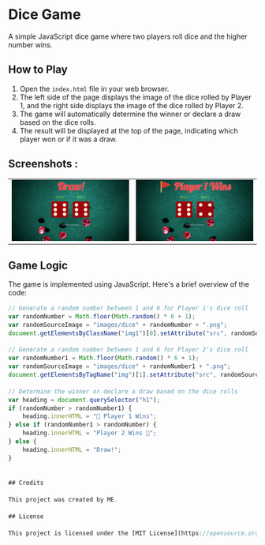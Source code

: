 # Dice Game

A simple JavaScript dice game where two players roll dice and the higher number wins.

## How to Play

1. Open the `index.html` file in your web browser.
2. The left side of the page displays the image of the dice rolled by Player 1, and the right side displays the image of the dice rolled by Player 2.
3. The game will automatically determine the winner or declare a draw based on the dice rolls.
4. The result will be displayed at the top of the page, indicating which player won or if it was a draw.

## Screenshots :

<table>
  <tr>
    <td><img alt="Dice game Screenshot 1" src="https://raw.githubusercontent.com/Gnanaprakash-Dev/Dice-Game/main/images/screenshort1.png"></td>
    <td><img alt="Dice game Screenshot 2" src="https://raw.githubusercontent.com/Gnanaprakash-Dev/Dice-Game/main/images/screenshort2.png"></td>
  </tr>
</table>

## Game Logic

The game is implemented using JavaScript. Here's a brief overview of the code:

```javascript
// Generate a random number between 1 and 6 for Player 1's dice roll
var randomNumber = Math.floor(Math.random() * 6 + 1);
var randomSourceImage = "images/dice" + randomNumber + ".png";
document.getElementsByClassName("img1")[0].setAttribute("src", randomSourceImage);

// Generate a random number between 1 and 6 for Player 2's dice roll
var randomNumber1 = Math.floor(Math.random() * 6 + 1);
var randomSourceImage = "images/dice" + randomNumber1 + ".png";
document.getElementsByTagName("img")[1].setAttribute("src", randomSourceImage);

// Determine the winner or declare a draw based on the dice rolls
var heading = document.querySelector("h1");
if (randomNumber > randomNumber1) {
    heading.innerHTML = "🚩 Player 1 Wins";
} else if (randomNumber1 > randomNumber) {
    heading.innerHTML = "Player 2 Wins 🚩";
} else {
    heading.innerHTML = "Draw!";
}


## Credits

This project was created by ME. 

## License

This project is licensed under the [MIT License](https://opensource.org/licenses/MIT).
